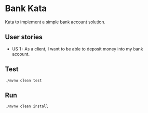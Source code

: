 # Bank Kata

Kata to implement a simple bank account solution.

## User stories
* US 1 : As a client, I want to be able to deposit money into my bank account.

## Test
```
./mvnw clean test
```

## Run
```
./mvnw clean install
```
